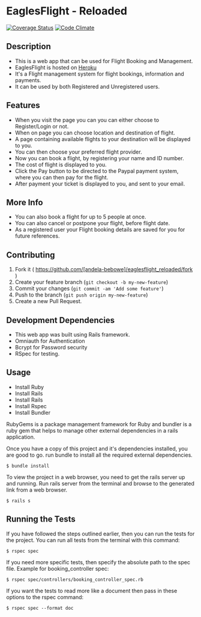 # EaglesFlight - Reloaded
[![Coverage Status](https://coveralls.io/repos/andela-bebowe/eaglesflight_reloaded/badge.svg?branch=master&service=github)](https://coveralls.io/github/andela-bebowe/eaglesflight_reloaded?branch=master)
[![Code Climate](https://codeclimate.com/github/andela-bebowe/eaglesflight_reloaded/badges/gpa.svg)](https://codeclimate.com/github/andela-bebowe/eaglesflight_reloaded)

## Description

* This is a web app that can be used for Flight Booking and Management.
* EaglesFlight is hosted on [Heroku](https://eagles-flight.herokuapp.com)
* It's a Flight management system for flight bookings, information and payments.
* It can be used by both Registered and Unregistered users.


## Features

* When you visit the page you can you can either choose to Register/Login or not.
* When on page you can choose location and destination of flight.
* A page containing available flights to your destination will be displayed to you.
* You can then choose your preferred flight provider.
* Now you can book a flight, by registering your name and ID number.
* The cost of flight is displayed to you.
* Click the Pay button to be directed to the Paypal payment system, where you can then pay for the flight.
* After payment your ticket is displayed to you, and sent to your email.

## More Info

* You can also book a flight for up to 5 people at once.
* You can also cancel or postpone your flight, before flight date.
* As a registered user your Flight booking details are saved for you for future references.

## Contributing

1. Fork it ( https://github.com/[andela-bebowe]/eaglesflight_reloaded/fork )
2. Create your feature branch (`git checkout -b my-new-feature`)
3. Commit your changes (`git commit -am 'Add some feature'`)
4. Push to the branch (`git push origin my-new-feature`)
5. Create a new Pull Request.


## Development Dependencies

  * This web app was built using Rails framework.
  * Omniauth for Authentication
  * Bcrypt for Password security
  * RSpec for testing.

## Usage
  * Install Ruby
  * Install Rails
  * Install Rails
  * Install Rspec
  * Install Bundler

 RubyGems is a package management framework for Ruby and bundler is a ruby gem that helps to manage other external dependencies in a rails application.

Once you have a copy of this project and it's dependencies installed, you are good to go.
run bundle to install all the required external dependencies.

    $ bundle install

 To view the project in a web browser, you need to get the rails server up and running. Run rails server from the terminal and browse to the generated link from a web browser.

    $ rails s

  ## Running the Tests

  If you have followed the steps outlined earlier, then you can run the tests for the project. You can run all tests from the terminal with this command:

    $ rspec spec

  If you need more specific tests, then specify the absolute path to the spec file.
  Example for booking_controller spec:

    $ rspec spec/controllers/booking_controller_spec.rb

  If you want the tests to read more like a document then pass in these options to the rspec command:

    $ rspec spec --format doc
